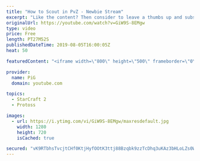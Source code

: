 ```yaml
---
title: "How to Scout in PvZ - Newbie Stream"
excerpt: "Like the content? Then consider to leave a thumbs up and subscribe! ;) Videos don’t appear in your feed and you want to get notified about new uploads? Press the bell Icon :) -- Watch live at https://www.twitch.tv/x5_pig My Website: https://pigstarcraft.com/ My Twitter: https://twitter.com/x5_PiG My"
originalUrl: https://youtube.com/watch?v=GiW9S-8EMgw
type: video
price: Free
length: PT27M52S
publishedDateTime: 2019-08-05T16:00:05Z
heat: 50

featuredContent: "<iframe width=\"800\" height=\"500\" frameborder=\"0\" src=\"https://www.youtube.com/embed/GiW9S-8EMgw\" allow=\"accelerometer; autoplay; encrypted-media; gyroscope; picture-in-picture\" allowfullscreen></iframe>"

provider:
  name: PiG
  domain: youtube.com

topics:
  - StarCraft 2
  - Protoss

images:
  - url: https://i.ytimg.com/vi/GiW9S-8EMgw/maxresdefault.jpg
    width: 1280
    height: 720
    isCached: true

secured: "vK9RTbhsTvcjtCHf0KtjHyfOOtK3ttj88Bzqbk9zzTcDhq3uKAz3bHLoLZs0WNAFfcZvaO5KfR4za3cEai2c7vU4LbKLvuDA7w9pUvcl5Ia8579Wcs9NAD9o0nj6jRZZ5TndZJcg1uFhUh8CuXQaWf3ZBMeRvkvArpazOPuC1MwAZAd3aQdO6MOI+Z+hCq4hXEqHWwlYE60qSGHNJY2+CSNKjEYy4kzbWjqELtbXT6nGY1jrtzTQdmCu+d7gtt1K2Sca5+bKO9hDFsK+ph0KfT2vm2OSWK6bl0J96guhya+OatEq+NgriWdG1D8sljubvOuc77H3kOkuM9H0/jo7858wbF9+Rs3Kpuzr/Uo/doxhAfVRbEjLxRmR7G7ymV2HdmdpG1Un4TEo6VxwarmsxZwodVbMMFeVno2B38iuYZU=;IWzSSwrK4xCyz9fS/VxH0g=="
---
```


